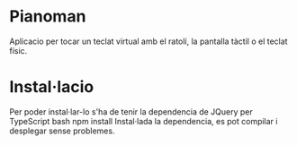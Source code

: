 # Pianoman
Aplicacio per tocar un teclat virtual amb el ratolí, la pantalla tàctil o el teclat físic.

# Instal·lacio
Per poder instal·lar-lo s'ha de tenir la dependencia de JQuery per TypeScript bash npm install Instal·lada la dependencia, es pot compilar i desplegar sense problemes.
